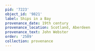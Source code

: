 ```yaml
---
pid: '7223'
object_id: '9821'
label: Ships in a Bay
provenance_date: 19th century
provenance_location: Scotland, Aberdeen
provenance_text: John Webster
order: '2509'
collection: provenance
---
```


